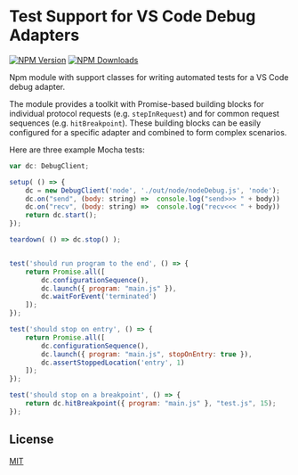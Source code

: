 # Test Support for VS Code Debug Adapters

[![NPM Version](https://img.shields.io/npm/v/vscode-debugadapter-testsupport.svg)](https://npmjs.org/package/vscode-debugadapter-testsupport)
[![NPM Downloads](https://img.shields.io/npm/dm/vscode-debugadapter-testsupport.svg)](https://npmjs.org/package/vscode-debugadapter-testsupport)

Npm module with support classes for writing automated tests for a VS Code debug adapter.

The module provides a toolkit with Promise-based building blocks for individual protocol requests (e.g. `stepInRequest`) and for common request sequences (e.g. `hitBreakpoint`). These building blocks can be easily configured for a specific adapter and combined to form complex scenarios.

Here are three example Mocha tests:

```js
var dc: DebugClient;

setup( () => {
    dc = new DebugClient('node', './out/node/nodeDebug.js', 'node');
	dc.on("send", (body: string) =>  console.log("send>>> " + body))
	dc.on("recv", (body: string) =>  console.log("recv<<< " + body))
    return dc.start();
});

teardown( () => dc.stop() );


test('should run program to the end', () => {
    return Promise.all([
        dc.configurationSequence(),
        dc.launch({ program: "main.js" }),
        dc.waitForEvent('terminated')
    ]);
});

test('should stop on entry', () => {
    return Promise.all([
        dc.configurationSequence(),
        dc.launch({ program: "main.js", stopOnEntry: true }),
        dc.assertStoppedLocation('entry', 1)
    ]);
});

test('should stop on a breakpoint', () => {
    return dc.hitBreakpoint({ program: "main.js" }, "test.js", 15);
});
```


## License

[MIT](https://github.com/microsoft/vscode-debugadapter-node/blob/main/License.txt)